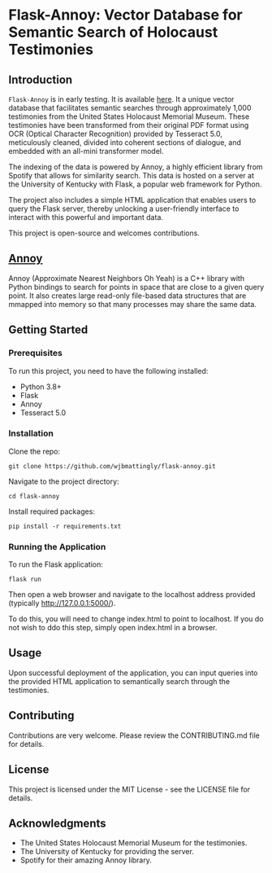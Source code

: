 # Flask-Annoy: Vector Database for Semantic Search of Holocaust Testimonies

## Introduction
`Flask-Annoy` is in early testing. It is available [here](www.wjbmattingly.com/flask-annoy). It a unique vector database that facilitates semantic searches through approximately 1,000 testimonies from the United States Holocaust Memorial Museum. These testimonies have been transformed from their original PDF format using OCR (Optical Character Recognition) provided by Tesseract 5.0, meticulously cleaned, divided into coherent sections of dialogue, and embedded with an all-mini transformer model.

The indexing of the data is powered by Annoy, a highly efficient library from Spotify that allows for similarity search. This data is hosted on a server at the University of Kentucky with Flask, a popular web framework for Python.

The project also includes a simple HTML application that enables users to query the Flask server, thereby unlocking a user-friendly interface to interact with this powerful and important data.

This project is open-source and welcomes contributions.

## [Annoy](https://github.com/spotify/annoy)
Annoy (Approximate Nearest Neighbors Oh Yeah) is a C++ library with Python bindings to search for points in space that are close to a given query point. It also creates large read-only file-based data structures that are mmapped into memory so that many processes may share the same data.

## Getting Started

### Prerequisites

To run this project, you need to have the following installed:

- Python 3.8+
- Flask
- Annoy
- Tesseract 5.0

### Installation

Clone the repo:
```
git clone https://github.com/wjbmattingly/flask-annoy.git
```

Navigate to the project directory:
```
cd flask-annoy
```

Install required packages:
```
pip install -r requirements.txt
```

### Running the Application

To run the Flask application:
```
flask run
```
Then open a web browser and navigate to the localhost address provided (typically http://127.0.0.1:5000/).

To do this, you will need to change index.html to point to localhost. If you do not wish to ddo this step, simply open index.html in a browser.

## Usage

Upon successful deployment of the application, you can input queries into the provided HTML application to semantically search through the testimonies.

## Contributing

Contributions are very welcome. Please review the CONTRIBUTING.md file for details.

## License

This project is licensed under the MIT License - see the LICENSE file for details.

## Acknowledgments

- The United States Holocaust Memorial Museum for the testimonies.
- The University of Kentucky for providing the server.
- Spotify for their amazing Annoy library.